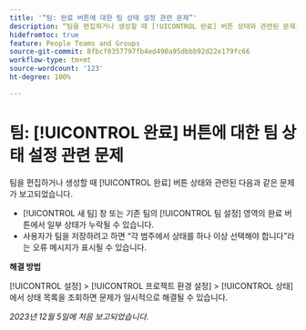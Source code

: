 ```yaml
---
title: '“팀: 완료 버튼에 대한 팀 상태 설정 관련 문제”'
description: “팀을 편집하거나 생성할 때 [!UICONTROL 완료] 버튼 상태와 관련된 문제가 보고되었습니다. 해결 방법을 사용할 수 있습니다.”
hidefromtoc: true
feature: People Teams and Groups
source-git-commit: 8fbcf0357797fb4ed490a95dbbb92d22e179fc66
workflow-type: tm+mt
source-wordcount: '123'
ht-degree: 100%

---
```



# 팀: [!UICONTROL 완료] 버튼에 대한 팀 상태 설정 관련 문제

<!--

>[!NOTE]
>
>This issue was fixed on January 18, 2024.

-->

팀을 편집하거나 생성할 때 [!UICONTROL 완료] 버튼 상태와 관련된 다음과 같은 문제가 보고되었습니다.

* [!UICONTROL 새 팀] 창 또는 기존 팀의 [!UICONTROL 팀 설정] 영역의 완료 버튼에서 일부 상태가 누락될 수 있습니다.
* 사용자가 팀을 저장하려고 하면 “각 범주에서 상태를 하나 이상 선택해야 합니다”라는 오류 메시지가 표시될 수 있습니다.

**해결 방법**

[!UICONTROL 설정] > [!UICONTROL 프로젝트 환경 설정] > [!UICONTROL 상태]에서 상태 목록을 조회하면 문제가 일시적으로 해결될 수 있습니다.

_2023년 12월 5일에 처음 보고되었습니다._
